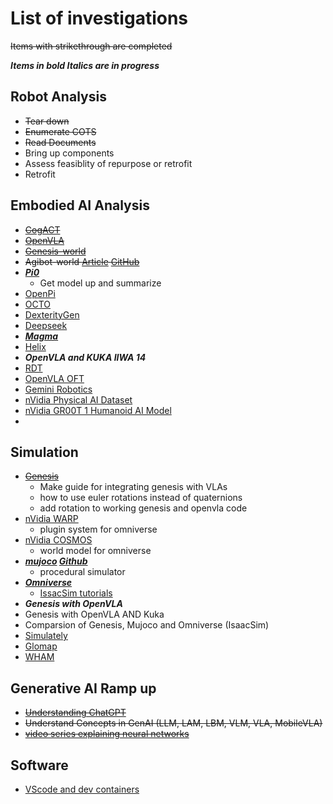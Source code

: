 # List of investigations
~~Items with strikethrough are completed~~

***Items in bold Italics are in progress***
## Robot Analysis
  * ~~Tear down~~
  * ~~Enumerate COTS~~
  * ~~Read Documents~~
  * Bring up components
  * Assess feasiblity of repurpose or retrofit
  * Retrofit
## Embodied AI Analysis
* ~~[CogACT](https://cogact.github.io/)~~
* ~~[OpenVLA](https://github.com/openvla/openvla)~~
* ~~[Genesis-world](https://genesis-embodied-ai.github.io/)~~
* ~~Agibot-world [Article](https://www.yicaiglobal.com/news/chinas-agibot-launches-open-source-robot-dataset-that-it-says-is-bigger-better-than-googles) [GitHub](https://github.com/OpenDriveLab/AgiBot-World?tab=readme-ov-file)~~
* ***[Pi0](https://github.com/allenzren/open-pi-zero?utm_source=tldraihttps://www.physicalintelligence.company/download/pi0.pdf)***
    * Get model up and summarize
* [OpenPi](https://github.com/Physical-Intelligence/openpi)
* [OCTO](https://octo-models.github.io/)
* [DexterityGen](https://zhaohengyin.github.io/dexteritygen/)
* [Deepseek](https://github.com/deepseek-ai/DeepSeek-V3)
* ***[Magma](https://microsoft.github.io/Magma/)***
* [Helix](https://www.figure.ai/news/helix)
* ***OpenVLA and KUKA IIWA 14***
* [RDT](https://arxiv.org/abs/2410.07864)
* [OpenVLA OFT](https://openvla-oft.github.io/)
* [Gemini Robotics](https://deepmind.google/discover/blog/gemini-robotics-brings-ai-into-the-physical-world/)
* [nVidia Physical AI Dataset](https://huggingface.co/collections/nvidia/physical-ai-67c643edbb024053dcbcd6d8)
* [nVidia GR00T 1 Humanoid AI Model](https://developer.nvidia.com/blog/accelerate-generalist-humanoid-robot-development-with-nvidia-isaac-gr00t-n1/)
* 

## Simulation
* ~~[Genesis](https://genesis-embodied-ai.github.io/)~~
    * Make guide for integrating genesis with VLAs
    * how to use euler rotations instead of quaternions
    * add rotation to working genesis and openvla code
* [nVidia WARP](https://github.com/NVIDIA/warp)
    * plugin system for omniverse
* [nVidia COSMOS](https://www.nvidia.com/en-us/ai/cosmos/)
    * world model for omniverse
* ***[mujoco](https://mujoco.org/) [Github](https://github.com/google-deepmind/mujoco_playground)***
   * procedural simulator    
* ***[Omniverse](https://www.nvidia.com/en-us/omniverse/)***
    * [IssacSim tutorials](https://docs.omniverse.nvidia.com/isaacsim/latest/introductory_tutorials/index.html#)
* ***Genesis with OpenVLA***
* Genesis with OpenVLA AND Kuka
* Comparsion of Genesis, Mujoco and Omniverse (IsaacSim)
* [Simulately](https://simulately.wiki/docs/)
* [Glomap](https://github.com/colmap/glomap)
* [WHAM](https://www.microsoft.com/en-us/research/blog/introducing-muse-our-first-generative-ai-model-designed-for-gameplay-ideation/)
 
## Generative AI Ramp up
* ~~[Understanding ChatGPT](https://writings.stephenwolfram.com/2023/02/what-is-chatgpt-doing-and-why-does-it-work/)~~
* ~~Understand Concepts in GenAI (LLM, LAM, LBM, VLM, VLA, MobileVLA)~~
* ~~[video series explaining neural networks](https://youtube.com/playlist?list=PLiaHhY2iBX9hdHaRr6b7XevZtgZRa1PoU&si=tJoAmN8yy1aROMlW)~~

## Software
* [VScode and dev containers](https://code.visualstudio.com/docs/devcontainers/tutorial)
